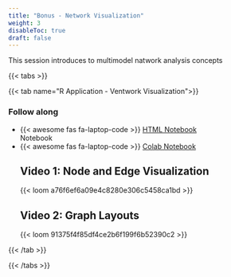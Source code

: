 ```yaml
---
title: "Bonus - Network Visualization"
weight: 3
disableToc: true
draft: false
---
```



This session introduces to multimodel natwork analysis concepts

{{< tabs >}}



{{< tab name="R Application - Ventwork Visualization">}}
<div>
   <h3>Follow along</h3>
  <ul>
    <li> {{< awesome fas fa-laptop-code >}} <a href="https://sds-aau.github.io/SDS-master/M2/notebooks/network_analysis_application_visualization.nb.html" target="_blank">HTML Notebook</a> </li> Notebook</a> </li>
  <li> {{< awesome fas fa-laptop-code >}} <a href="https://colab.research.google.com/github/SDS-AAU/SDS-master/blob/master/M2/notebooks/network_analysis_application_visualization.ipynb" target="_blank">Colab Notebook</a> </li>

  <h2>Video 1: Node and Edge Visualization</h2>
  {{< loom a76f6ef6a09e4c8280e306c5458ca1bd >}}

  <h2>Video 2: Graph Layouts</h2>
  {{< loom 91375f4f85df4ce2b6f199f6b52390c2 >}}
  
</div>
{{< /tab >}}

{{< /tabs >}}

